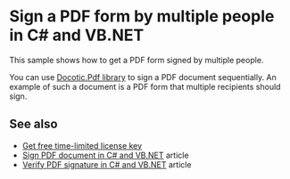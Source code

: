 # Sign a PDF form by multiple people in C# and VB.NET
This sample shows how to get a PDF form signed by multiple people. 

You can use [Docotic.Pdf library](https://bitmiracle.com/pdf-library/) to sign a PDF document sequentially. An example of such a document is a PDF form that multiple recipients should sign. 

## See also
* [Get free time-limited license key](https://bitmiracle.com/pdf-library/download-pdf-library.aspx)
* [Sign PDF document in C# and VB.NET](https://bitmiracle.com/pdf-library/sign-pdf.aspx) article
* [Verify PDF signature in C# and VB.NET](https://bitmiracle.com/pdf-library/verify-pdf-signature.aspx) article